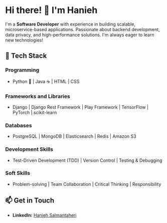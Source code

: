 # Hi there! 👋 I'm Hanieh

I'm a **Software Developer** with experience in building scalable, microservice-based applications. Passionate about backend development, data privacy, and high-performance solutions. I'm always eager to learn new technologies!

## 🚀 Tech Stack

### **Programming**
- Python 🐍 | Java ☕ | HTML | CSS

### **Frameworks and Libraries**
- Django | Django Rest Framework | Play Framework | TensorFlow | PyTorch | scikit-learn 
 

### **Databases**
- PostgreSQL | MongoDB | Elasticsearch | Redis | Amazon S3

### **Development Skills**
- Test-Driven Development (TDD) | Version Control | Testing & Debugging

### **Soft Skills**
- Problem-solving | Team Collaboration | Critical Thinking | Responsibility


## 📫 Get in Touch
- **LinkedIn:** [Hanieh Salmantaheri](https://www.linkedin.com/in/hanieh-salmantaheri/)

